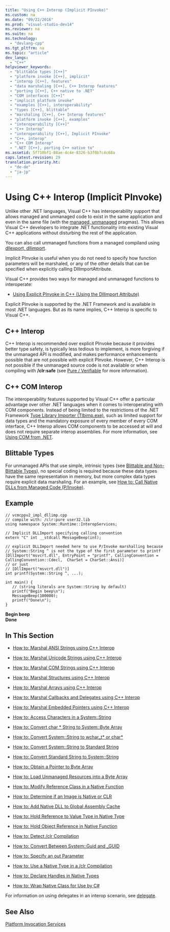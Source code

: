 ```yaml
---
title: "Using C++ Interop (Implicit PInvoke)"
ms.custom: na
ms.date: "09/22/2016"
ms.prod: "visual-studio-dev14"
ms.reviewer: na
ms.suite: na
ms.technology: 
  - "devlang-cpp"
ms.tgt_pltfrm: na
ms.topic: "article"
dev_langs: 
  - "C++"
helpviewer_keywords: 
  - "blittable types [C++]"
  - "platform invoke [C++], implicit"
  - "interop [C++], features"
  - "data marshaling [C++], C++ Interop features"
  - "porting [C++], C++ native to .NET"
  - "COM interfaces [C++]"
  - "implicit platform invoke"
  - "examples [C++], interoperability"
  - "types [C++], blittable"
  - "marshaling [C++], C++ Interop features"
  - "platform invoke [C++], examples"
  - "interoperability [C++]"
  - "C++ Interop"
  - "interoperability [C++], Implicit PInvoke"
  - "C++, interop"
  - "C++ COM Interop"
  - ".NET [C++], porting C++ native to"
ms.assetid: 5f710bf1-88ae-4c4e-8326-b3f0b7c4c68a
caps.latest.revision: 29
translation.priority.ht: 
  - "de-de"
  - "ja-jp"
---
```

# Using C++ Interop (Implicit PInvoke)
Unlike other .NET languages, Visual C++ has interoperability support that allows managed and unmanaged code to exist in the same application and even in the same file (with the [managed, unmanaged](../vs140/managed--unmanaged.md) pragmas). This allows Visual C++ developers to integrate .NET functionality into existing Visual C++ applications without disturbing the rest of the application.  
  
 You can also call unmanaged functions from a managed compiland using [dllexport, dllimport](../vs140/dllexport--dllimport.md).  
  
 Implicit PInvoke is useful when you do not need to specify how function parameters will be marshaled, or any of the other details that can be specified when explicitly calling DllImportAttribute.  
  
 Visual C++ provides two ways for managed and unmanaged functions to interoperate:  
  
-   [Using Explicit PInvoke in C++ (Using the DllImport Attribute)](../vs140/using-explicit-pinvoke-in-c----dllimport-attribute-.md)  
  
 Explicit PInvoke is supported by the .NET Framework and is available in most .NET languages. But as its name implies, C++ Interop is specific to Visual C++.  
  
## C++ Interop  
 C++ Interop is recommended over explicit PInvoke because it provides better type safety, is typically less tedious to implement, is more forgiving if the unmanaged API is modified, and makes performance enhancements possible that are not possible with explicit PInvoke. However, C++ Interop is not possible if the unmanaged source code is not available or when compiling with **/clr:safe** (see [Pure / Verifiable](../vs140/pure-and-verifiable-code--c---cli-.md) for more information).  
  
## C++ COM Interop  
 The interoperability features supported by Visual C++ offer a particular advantage over other .NET languages when it comes to interoperating with COM components. Instead of being limited to the restrictions of the .NET Framework [Type Library Importer (Tlbimp.exe)](assetId:///ec0a8d63-11b3-4acd-b398-da1e37e97382), such as limited support for data types and the mandatory exposure of every member of every COM interface, C++ Interop allows COM components to be accessed at will and does not require separate interop assemblies. For more information, see [Using COM from .NET](assetId:///03976661-6278-4227-a6c1-3b3315502c15).  
  
## Blittable Types  
 For unmanaged APIs that use simple, intrinsic types (see [Blittable and Non-Blittable Types](assetId:///d03b050e-2916-49a0-99ba-f19316e5c1b3)), no special coding is required because these data types have the same representation in memory, but more complex data types require explicit data marshaling. For an example, see [How to: Call Native DLLs from Managed Code (P/Invoke)](../vs140/how-to--call-native-dlls-from-managed-code-using-pinvoke.md).  
  
## Example  
  
```  
// vcmcppv2_impl_dllimp.cpp  
// compile with: /clr:pure user32.lib  
using namespace System::Runtime::InteropServices;  
  
// Implicit DLLImport specifying calling convention  
extern "C" int __stdcall MessageBeep(int);  
  
// explicit DLLImport needed here to use P/Invoke marshalling because  
// System::String ^ is not the type of the first parameter to printf  
[DllImport("msvcrt.dll", EntryPoint = "printf", CallingConvention = CallingConvention::Cdecl,  CharSet = CharSet::Ansi)]  
// or just  
// [DllImport("msvcrt.dll")]  
int printf(System::String ^, ...);   
  
int main() {  
   // (string literals are System::String by default)  
   printf("Begin beep\n");  
   MessageBeep(100000);  
   printf("Done\n");  
}  
```  
  
 **Begin beep**  
**Done**   
## In This Section  
  
-   [How to: Marshal ANSI Strings using C++ Interop](../vs140/how-to--marshal-ansi-strings-using-c---interop.md)  
  
-   [How to: Marshal Unicode Strings using C++ Interop](../vs140/how-to--marshal-unicode-strings-using-c---interop.md)  
  
-   [How to: Marshal COM Strings using C++ Interop](../vs140/how-to--marshal-com-strings-using-c---interop.md)  
  
-   [How to: Marshal Structures using C++ Interop](../vs140/how-to--marshal-structures-using-c---interop.md)  
  
-   [How to: Marshal Arrays using C++ Interop](../vs140/how-to--marshal-arrays-using-c---interop.md)  
  
-   [How to: Marshal Callbacks and Delegates using C++ Interop](../vs140/how-to--marshal-callbacks-and-delegates-by-using-c---interop.md)  
  
-   [How to: Marshal Embedded Pointers using C++ Interop](../vs140/how-to--marshal-embedded-pointers-using-c---interop.md)  
  
-   [How to: Access Characters in a System::String](../vs140/how-to--access-characters-in-a-system--string.md)  
  
-   [How to: Convert char * String to System::Byte Array](../vs140/how-to--convert-char---string-to-system--byte-array.md)  
  
-   [How to: Convert System::String to wchar_t* or char\*](../vs140/how-to--convert-system--string-to-wchar_t--or-char-.md)  
  
-   [How to: Convert System::String to Standard String](../vs140/how-to--convert-system--string-to-standard-string.md)  
  
-   [How to: Convert Standard String to System::String](../vs140/how-to--convert-standard-string-to-system--string.md)  
  
-   [How to: Obtain a Pointer to Byte Array](../vs140/how-to--obtain-a-pointer-to-byte-array.md)  
  
-   [How to: Load Unmanaged Resources into a Byte Array](../vs140/how-to--load-unmanaged-resources-into-a-byte-array.md)  
  
-   [How to: Modify Reference Class in a Native Function](../vs140/how-to--modify-reference-class-in-a-native-function.md)  
  
-   [How to: Determine if an Image is Native or CLR](../vs140/how-to--determine-if-an-image-is-native-or-clr.md)  
  
-   [How to: Add Native DLL to Global Assembly Cache](../vs140/how-to--add-native-dll-to-global-assembly-cache.md)  
  
-   [How to: Hold Reference to Value Type in Native Type](../vs140/how-to--hold-reference-to-value-type-in-native-type.md)  
  
-   [How to: Hold Object Reference in Native Function](../vs140/how-to--hold-object-reference-in-unmanaged-memory.md)  
  
-   [How to: Detect /clr Compilation](../vs140/how-to--detect--clr-compilation.md)  
  
-   [How to: Convert Between System::Guid and _GUID](../vs140/how-to--convert-between-system--guid-and-_guid.md)  
  
-   [How to: Specify an out Parameter](../vs140/how-to--specify-an-out-parameter.md)  
  
-   [How to: Use a Native Type in a /clr Compilation](../vs140/how-to--use-a-native-type-in-a--clr-compilation.md)  
  
-   [How to: Declare Handles in Native Types](../vs140/how-to--declare-handles-in-native-types.md)  
  
-   [How to: Wrap Native Class for Use by C#](../vs140/how-to--wrap-native-class-for-use-by-csharp.md)  
  
 For information on using delegates in an interop scenario, see [delegate](../vs140/delegate---c---component-extensions-.md).  
  
## See Also  
 [Platform Invocation Services](../vs140/calling-native-functions-from-managed-code.md)